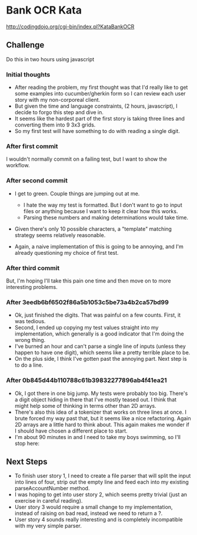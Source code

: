 # Bank OCR Kata
http://codingdojo.org/cgi-bin/index.pl?KataBankOCR

## Challenge
Do this in two hours using javascript

### Initial thoughts
* After reading the problem, my first thought was that I'd really like to get some examples into cucumber/gherkin form so I can review each user story with my non-corporeal client.
* But given the time and language constraints, (2 hours, javascript), I decide to forgo this step and dive in.
* It seems like the hardest part of the first story is taking three lines and converting them into 9 3x3 grids.
* So my first test will have something to do with reading a single digit.

### After first commit
I wouldn't normally commit on a failing test, but I want to show the workflow.

### After second commit
* I get to green.  Couple things are jumping out at me.
  *  I hate the way my test is formatted.  But I don't want to go to input files or anything because I want to keep it clear how this works.
  * Parsing these numbers and making determinations would take time.

* Given there's only 10 possible characters, a "template" matching strategy seems relatively reasonable.
* Again, a naive implementation of this is going to be annoying, and I'm already questioning my choice of first test.

### After third commit
But, I'm hoping I'll take this pain one time and then move on to more interesting problems.

### After 3eedb6bf6502f86a5b1053c5be73a4b2ca57bd99
* Ok, just finished the digits.  That was painful on a few counts.  First, it was tedious.
* Second, I ended up copying my test values straight into my implementation, which generally is a good indicator that I'm  doing the wrong thing.
* I've burned an hour and can't parse a single line of inputs (unless they happen to have one digit), which seems like a pretty terrible place to be.
* On the plus side, I think I've gotten past the annoying part.  Next step is to do a line.

### After 0b845d44b110788c61b39832277896ab4f41ea21
* Ok, I got there in one big jump.  My tests were probably too big.  There's a digit object hiding in there that I've mostly teased out.  I think that might help some of thinking in terms other than 2D arrays.
* There's also this idea of a tokenizer that works on three lines at once.  I brute forced my way past that, but it seems like a nice refactoring.  Again 2D arrays are a little hard to think about.  This again makes me wonder if I should have chosen a different place to start.
* I'm about 90 minutes in and I need to take my boys swimming, so I'll stop here:

## Next Steps
* To finish user story 1, I need to create a file parser that will split the input into lines of four, strip out the empty line and feed each into my existing parseAccountNumber method.
* I was hoping to get into user story 2, which seems pretty trivial (just an exercise in careful reading).
* User story 3 would require a small change to my implementation, instead of raising on bad read, instead we need to return a ?.
* User story 4 sounds really interesting and is completely incompatible with my very simple parser.




